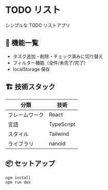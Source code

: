 # TODO リスト

シンプルな TODO リストアプリ

## 🚀 機能一覧

- タスク追加・削除・チェック済みに切り替え
- フィルター機能（全件/未完了/完了）
- localStorage 保存

## 🏗 技術スタック

| 分類           | 技術       |
| -------------- | ---------- |
| フレームワーク | React      |
| 言語           | TypeScript |
| スタイル       | Tailwind   |
| ライブラリ     | nanoid     |

## 📦 セットアップ

```
npm install
npm run dev
```
